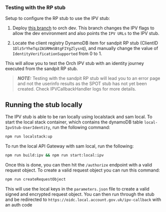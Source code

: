 ### Testing with the RP stub

Setup to configure the RP stub to use the IPV stub:

1. Deploy [this branch](https://github.com/govuk-one-login/authentication-api/tree/refs/heads/ATO-867/connect-orch-ipv-stub-to-rp-stub) to orch dev. This branch changes the IPV flags to allow the dev environment and also points the `IPV URLs` to the IPV stub.

2. Locate the client registry DynamoDB item for sandpit RP stub (ClientID `1Dlz5rYheTqzZASRMmSBtgFIYgZlysnQ`), and manually change the value of `IdentityVerificationSupported` from 0 to 1.

This will allow you to test the Orch IPV stub with an identity journey executed from the sandpit RP stub.

> **_NOTE:_** Testing with the sandpit RP stub will lead you to an error page and not the userinfo results as the SPOT stub has not yet been created. Check IPVCallbackHandler logs for more details.

## Running the stub locally

The IPV stub is able to be ran locally using localstack and sam local. To start the local stack container, which contains the dynamoDB table `local-IpvStub-UserIdentity`, run the following command:

```bash
npm run localstack:up
```

To run the local API Gateway with sam local, run the following:

```bash
npm run build:ipv && npm run start:local:ipv
```

Once this is done, you can then hit the `/authorize` endpoint with a valid request object. To create a valid request object you can run this command:

```bash
npm run createRequestObject
```

This will use the local keys in the `parameters.json` file to create a valid signed and encrypted request object. You can then run through the stub and be redirected to `https://oidc.local.account.gov.uk/ipv-callback` with an auth code
